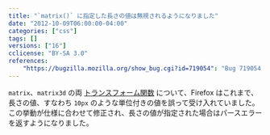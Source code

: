 ```yaml
---
title: "`matrix()` に指定した長さの値は無視されるようになりました"
date: "2012-10-09T06:00:00-04:00"
categories: ["css"]
tags: []
versions: ["16"]
cclicense: "BY-SA 3.0"
references:
    "https://bugzilla.mozilla.org/show_bug.cgi?id=719054": "Bug 719054 – matrix() and matrix3d() with length units should be parse errors"
---
```

`matrix`、`matrix3d` の両 [トランスフォーム関数](https://developer.mozilla.org/ja/docs/Web/CSS/transform-function) について、Firefox はこれまで、長さの値、すなわち `10px` のような単位付きの値を誤って受け入れていました。この挙動が仕様に合わせて修正され、長さの値が指定された場合はパースエラーを返すようになりました。
